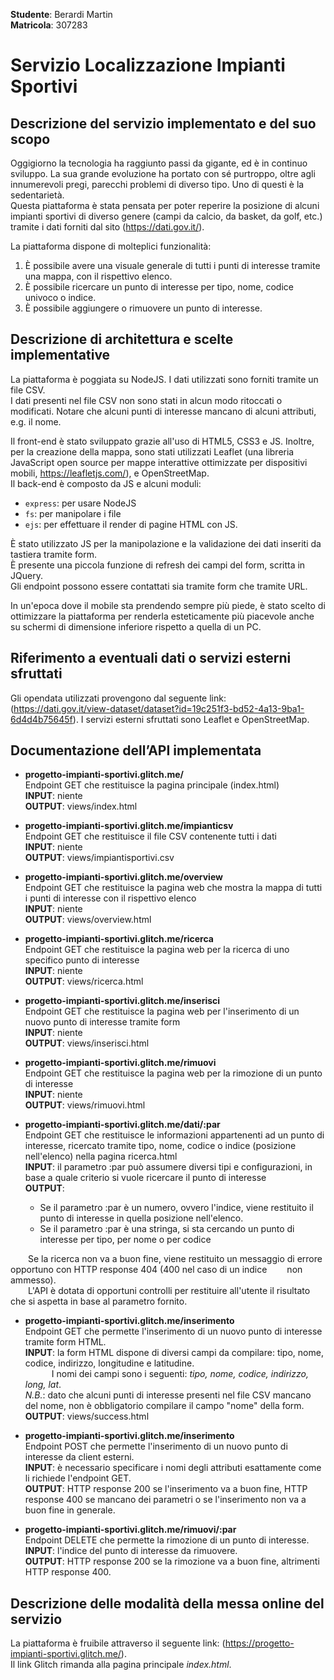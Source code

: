 **Studente**: Berardi Martin \
**Matricola**: 307283


# Servizio Localizzazione Impianti Sportivi
## Descrizione del servizio implementato e del suo scopo

Oggigiorno la tecnologia ha raggiunto passi da gigante, ed è in continuo sviluppo. La sua grande evoluzione ha portato con sé purtroppo, oltre agli innumerevoli pregi, parecchi problemi di diverso tipo. Uno di questi è la sedentarietà.\
Questa piattaforma è stata pensata per poter reperire la posizione di alcuni impianti sportivi di diverso genere (campi da calcio, da basket, da golf, etc.) tramite i dati forniti dal sito (https://dati.gov.it/).

La piattaforma dispone di molteplici funzionalità:
1. È possibile avere una visuale generale di tutti i punti di interesse tramite una mappa, con il rispettivo elenco.
2. È possibile ricercare un punto di interesse per tipo, nome, codice univoco o indice.
3. È possibile aggiungere o rimuovere un punto di interesse.


## Descrizione di architettura e scelte implementative 
La piattaforma è poggiata su NodeJS. I dati utilizzati sono forniti tramite un file CSV. \
I dati presenti nel file CSV non sono stati in alcun modo ritoccati o modificati.
Notare che alcuni punti di interesse mancano di alcuni attributi, e.g. il nome.

Il front-end è stato sviluppato grazie all'uso di HTML5, CSS3 e JS. Inoltre, per la creazione della mappa, sono stati utilizzati Leaflet (una libreria JavaScript open source per mappe interattive ottimizzate per dispositivi mobili, https://leafletjs.com/), e OpenStreetMap. \
Il back-end è composto da JS e alcuni moduli:
- `express`: per usare NodeJS
- `fs`: per manipolare i file
- `ejs`: per effettuare il render di pagine HTML con JS.

È stato utilizzato JS per la manipolazione e la validazione dei dati inseriti da tastiera tramite form. \
È presente una piccola funzione di refresh dei campi del form, scritta in JQuery. \
Gli endpoint possono essere contattati sia tramite form che tramite URL.

In un'epoca dove il mobile sta prendendo sempre più piede, è stato scelto di ottimizzare la piattaforma per renderla esteticamente più piacevole anche su schermi di dimensione inferiore rispetto a quella di un PC.


## Riferimento a eventuali dati o servizi esterni sfruttati
Gli opendata utilizzati provengono dal seguente link: (https://dati.gov.it/view-dataset/dataset?id=19c251f3-bd52-4a13-9ba1-6d4d4b75645f).
I servizi esterni sfruttati sono Leaflet e OpenStreetMap.


## Documentazione dell’API implementata
 - **progetto-impianti-sportivi.glitch.me/** \
Endpoint GET che restituisce la pagina principale (index.html) \
**INPUT**: niente \
**OUTPUT**: views/index.html

 - **progetto-impianti-sportivi.glitch.me/impianticsv** \
Endpoint GET che restituisce il file CSV contenente tutti i dati \
**INPUT**: niente \
**OUTPUT**: views/impiantisportivi.csv

- **progetto-impianti-sportivi.glitch.me/overview** \
Endpoint GET che restituisce la pagina web che mostra la mappa di tutti i punti di interesse con il rispettivo elenco \
**INPUT**: niente \
**OUTPUT**: views/overview.html

- **progetto-impianti-sportivi.glitch.me/ricerca** \
Endpoint GET che restituisce la pagina web per la ricerca di uno specifico punto di interesse \
**INPUT**: niente \
**OUTPUT**: views/ricerca.html

- **progetto-impianti-sportivi.glitch.me/inserisci** \
Endpoint GET che restituisce la pagina web per l'inserimento di un nuovo punto di interesse tramite form \
**INPUT**: niente \
**OUTPUT**: views/inserisci.html

- **progetto-impianti-sportivi.glitch.me/rimuovi** \
Endpoint GET che restituisce la pagina web per la rimozione di un punto di interesse \
**INPUT**: niente \
**OUTPUT**: views/rimuovi.html

- **progetto-impianti-sportivi.glitch.me/dati/:par** \
Endpoint GET che restituisce le informazioni appartenenti ad un punto di interesse, ricercato tramite tipo, nome, codice o indice (posizione nell'elenco) nella pagina ricerca.html \
**INPUT**: il parametro :par può assumere diversi tipi e configurazioni, in base a quale criterio si vuole ricercare il punto di interesse \
**OUTPUT**: 
   - Se il parametro :par è un numero, ovvero l'indice, viene restituito il punto di interesse in quella posizione nell'elenco.
   - Se il parametro :par è una stringa, si sta cercando un punto di interesse per tipo, per nome o per codice

&emsp;&emsp;Se la ricerca non va a buon fine, viene restituito un messaggio di errore opportuno con HTTP response 404 (400 nel caso di un indice &emsp;&emsp;non ammesso). \
&emsp;&emsp;L'API è dotata di opportuni controlli per restituire all'utente il risultato che si aspetta in base al parametro fornito.

- **progetto-impianti-sportivi.glitch.me/inserimento** \
Endpoint GET che permette l'inserimento di un nuovo punto di interesse tramite form HTML. \
**INPUT**: la form HTML dispone di diversi campi da compilare: tipo, nome, codice, indirizzo, longitudine e latitudine. \
&emsp;&emsp;&emsp;I nomi dei campi sono i seguenti: *tipo, nome, codice, indirizzo, long, lat*. \
*N.B.*: dato che alcuni punti di interesse presenti nel file CSV mancano del nome, non è obbligatorio compilare il campo "nome" della form. \
**OUTPUT**: views/success.html

- **progetto-impianti-sportivi.glitch.me/inserimento** \
Endpoint POST che permette l'inserimento di un nuovo punto di interesse da client esterni. \
**INPUT**: è necessario specificare i nomi degli attributi esattamente come li richiede l'endpoint GET. \
**OUTPUT**: HTTP response 200 se l'inserimento va a buon fine, HTTP response 400 se mancano dei parametri o se l'inserimento non va a buon fine in generale.

- **progetto-impianti-sportivi.glitch.me/rimuovi/:par** \
Endpoint DELETE che permette la rimozione di un punto di interesse. \
**INPUT**: l'indice del punto di interesse da rimuovere. \
**OUTPUT**: HTTP response 200 se la rimozione va a buon fine, altrimenti HTTP response 400.

## Descrizione delle modalità della messa online del servizio
La piattaforma è fruibile attraverso il seguente link: (https://progetto-impianti-sportivi.glitch.me/). \
Il link Glitch rimanda alla pagina principale *index.html*.




